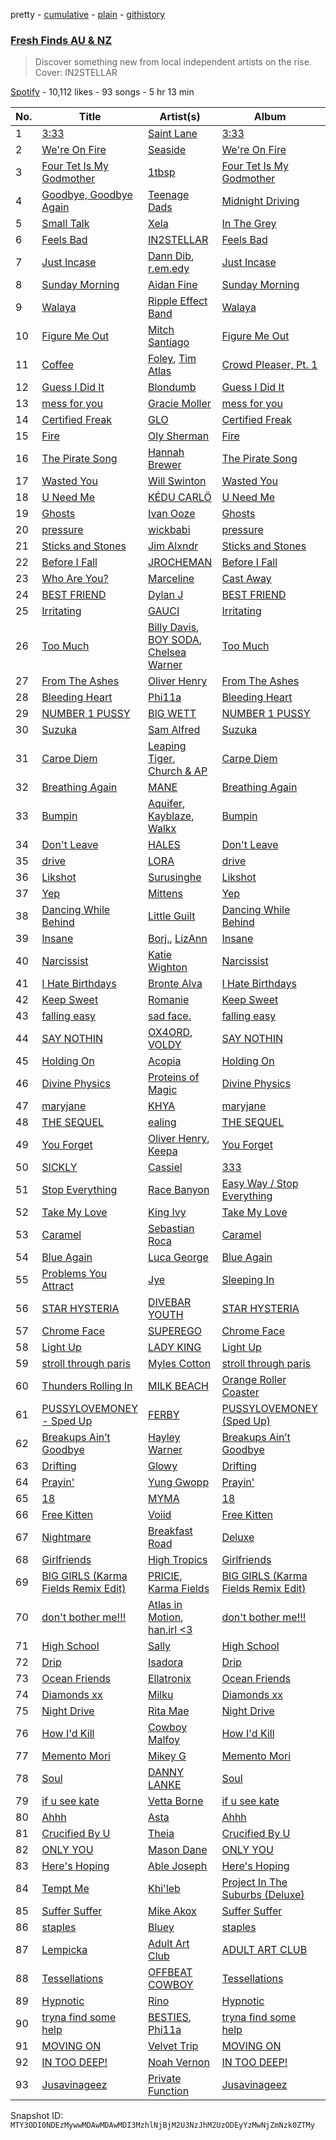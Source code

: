 pretty - [cumulative](/playlists/cumulative/37i9dQZF1DX8pdK1PVpBQz.md) - [plain](/playlists/plain/37i9dQZF1DX8pdK1PVpBQz) - [githistory](https://github.githistory.xyz/mackorone/spotify-playlist-archive/blob/main/playlists/plain/37i9dQZF1DX8pdK1PVpBQz)

### [Fresh Finds AU & NZ](https://open.spotify.com/playlist/37i9dQZF1DX8pdK1PVpBQz)

> Discover something new from local independent artists on the rise\. Cover: IN2STELLAR

[Spotify](https://open.spotify.com/user/spotify) - 10,112 likes - 93 songs - 5 hr 13 min

| No. | Title | Artist(s) | Album | Length |
|---|---|---|---|---|
| 1 | [3:33](https://open.spotify.com/track/3kXDAfHlPhkwwjTB1oYkQD) | [Saint Lane](https://open.spotify.com/artist/4M0vvoQACWxLNrLVrx3MWX) | [3:33](https://open.spotify.com/album/2daMcpwyko12ipMkXkh0GQ) | 2:22 |
| 2 | [We're On Fire](https://open.spotify.com/track/1TRZMTAGlBZH7fWONXi1oY) | [Seaside](https://open.spotify.com/artist/12A9HO7R8JCU46t4HiVQqH) | [We're On Fire](https://open.spotify.com/album/7lpb5NuLIA2qgWDTV8s2aO) | 3:11 |
| 3 | [Four Tet Is My Godmother](https://open.spotify.com/track/6KsRWn1YysBAeBEB384iVT) | [1tbsp](https://open.spotify.com/artist/6G01WYFYF91rjG5LtwMhY4) | [Four Tet Is My Godmother](https://open.spotify.com/album/3Vs3clSmo2AS7u3JywlVOP) | 5:00 |
| 4 | [Goodbye, Goodbye Again](https://open.spotify.com/track/4VNH4x50MilqJzpxuvnzWl) | [Teenage Dads](https://open.spotify.com/artist/0GEHcYh6naBVfaLKy7CEhw) | [Midnight Driving](https://open.spotify.com/album/61wHERlvvAvzPL2LWIBkAK) | 4:01 |
| 5 | [Small Talk](https://open.spotify.com/track/0cWoDB45Hfbr3YdlBpdpFd) | [Xela](https://open.spotify.com/artist/47I0yLO8ngQPM0XDcdX3OB) | [In The Grey](https://open.spotify.com/album/00uIFKhWf9CzKwIEIYBtNr) | 3:13 |
| 6 | [Feels Bad](https://open.spotify.com/track/1wr53taHWvkEfp9nG0vAIM) | [IN2STELLAR](https://open.spotify.com/artist/6JDTszsnsJ44yCRBnISbVq) | [Feels Bad](https://open.spotify.com/album/23rwCtNkALElgFulTfNRpv) | 7:14 |
| 7 | [Just Incase](https://open.spotify.com/track/1AAg299kOUjXp80dnHOCuR) | [Dann Dib](https://open.spotify.com/artist/7zKpsWi7nGfM6AREKbpMoj), [r.em.edy](https://open.spotify.com/artist/2zimfjugiCq53nziN8cenP) | [Just Incase](https://open.spotify.com/album/3MXq8C7vGWRZ2V2LK1FpiI) | 3:14 |
| 8 | [Sunday Morning](https://open.spotify.com/track/2btftog5enfQLHGvpqNd4N) | [Aidan Fine](https://open.spotify.com/artist/0KDjHOiKe5QcKHwpvKb33V) | [Sunday Morning](https://open.spotify.com/album/1eQ589pdoxuc82OSxCtk9j) | 2:07 |
| 9 | [Walaya](https://open.spotify.com/track/5zvIOsm7Bv6DQDrpXSiCzp) | [Ripple Effect Band](https://open.spotify.com/artist/0GvHKh1aLNx6cbLSytKC5t) | [Walaya](https://open.spotify.com/album/1jklEGBCKZIeCPnLQGSlZd) | 4:11 |
| 10 | [Figure Me Out](https://open.spotify.com/track/5u6E2JZYmbL590xVmVkLwu) | [Mitch Santiago](https://open.spotify.com/artist/6eERFYkiQQPyRK4rPEXTNH) | [Figure Me Out](https://open.spotify.com/album/6THgtloZm71wKPcbuw2vks) | 4:03 |
| 11 | [Coffee](https://open.spotify.com/track/5XGl43SezhTHRSYphC4tUg) | [Foley](https://open.spotify.com/artist/776HGV4QHksTaUaawD9DnE), [Tim Atlas](https://open.spotify.com/artist/3CiuXDKttPUT0tWGHicFUH) | [Crowd Pleaser, Pt\. 1](https://open.spotify.com/album/0cQBtqU0VYhEP7y3oOomH6) | 3:14 |
| 12 | [Guess I Did It](https://open.spotify.com/track/2OUBlv3BCqounkfGfJAQrK) | [Blondumb](https://open.spotify.com/artist/021mK0NgHckx1TwdmzH6sl) | [Guess I Did It](https://open.spotify.com/album/5qjzGcNZH18ifej3ABxB1t) | 3:20 |
| 13 | [mess for you](https://open.spotify.com/track/6nPk3Qah8uHoBijGes1UqF) | [Gracie Moller](https://open.spotify.com/artist/4ZjWH3iesGTCHe6WB2EMbs) | [mess for you](https://open.spotify.com/album/60ZDW0BL9BG8ckoQpSTrle) | 3:34 |
| 14 | [Certified Freak](https://open.spotify.com/track/23ABMAK8TWcOvDNSwO11Y6) | [GLO](https://open.spotify.com/artist/15Phfg97TxyiNPviHsS83p) | [Certified Freak](https://open.spotify.com/album/7eVTgWPJ8GOrgMNAo5knsP) | 4:30 |
| 15 | [Fire](https://open.spotify.com/track/5re6wdFfLITdAOh1XIYh2D) | [Oly Sherman](https://open.spotify.com/artist/5reK8WyX1RXvnRw8J0ZpgE) | [Fire](https://open.spotify.com/album/1DyZ9PWXwow2v8GWLYnbTN) | 5:35 |
| 16 | [The Pirate Song](https://open.spotify.com/track/5rCaRUyWvyoSCtNwPzVKQj) | [Hannah Brewer](https://open.spotify.com/artist/0MYPoaaBk0uz7ZrS2VHFWk) | [The Pirate Song](https://open.spotify.com/album/6K1FhS7usL4zvHQIQXECg0) | 3:08 |
| 17 | [Wasted You](https://open.spotify.com/track/28L2LpII3fEre94t6RtHic) | [Will Swinton](https://open.spotify.com/artist/1fUcXY3KcnNvCP2dnF7XCh) | [Wasted You](https://open.spotify.com/album/2emrhAuOMSvfs7i9nqhfJP) | 2:44 |
| 18 | [U Need Me](https://open.spotify.com/track/6SzGIfq5jwOkJHIyv4hw3a) | [KÉDU CARLÖ](https://open.spotify.com/artist/5FdNimxRznD7ZK6LR5VTJC) | [U Need Me](https://open.spotify.com/album/5Y6yg0eVhYryiM6nE8MoGM) | 3:32 |
| 19 | [Ghosts](https://open.spotify.com/track/2KChbIbykW0tKEMFYgMHZD) | [Ivan Ooze](https://open.spotify.com/artist/3ZIlpGT2OUwyvxiCWJhIel) | [Ghosts](https://open.spotify.com/album/7sRb1nuVJLyrVFSE0hEwGn) | 2:23 |
| 20 | [pressure](https://open.spotify.com/track/2rU4j7aaH37c4OdoJpe5Ys) | [wickbabi](https://open.spotify.com/artist/4CXwoMV6VkcZL9XymMaPoY) | [pressure](https://open.spotify.com/album/0cnXqsdDeU9jDQS8HZiMwG) | 3:31 |
| 21 | [Sticks and Stones](https://open.spotify.com/track/4F86e2zuC1tHOLjGEs6Yb0) | [Jim Alxndr](https://open.spotify.com/artist/73oeeOCtBTa9kBMuVggdMI) | [Sticks and Stones](https://open.spotify.com/album/03UBe1d2RlsqSfDYH5nhwB) | 3:42 |
| 22 | [Before I Fall](https://open.spotify.com/track/6eUC2igYO0fELWDwKgiWsv) | [JROCHEMAN](https://open.spotify.com/artist/2RBL4DJjkxG84El9WFemGg) | [Before I Fall](https://open.spotify.com/album/1ae6yTSPpP66jVZhcxBZsH) | 2:49 |
| 23 | [Who Are You?](https://open.spotify.com/track/2gPxQ8dx1k1lteraPeRiS3) | [Marceline](https://open.spotify.com/artist/5RxCijhBqlQZHRdTDY1HKb) | [Cast Away](https://open.spotify.com/album/5nxlVoLca8ztiWDkbwceaZ) | 2:59 |
| 24 | [BEST FRIEND](https://open.spotify.com/track/1fvkl0zK5QIRm8vIsTnd7l) | [Dylan J](https://open.spotify.com/artist/1MbU9ik5RPjIzF90y1he0z) | [BEST FRIEND](https://open.spotify.com/album/3fJd0rdfPO1ljDfKqQxfVc) | 2:55 |
| 25 | [Irritating](https://open.spotify.com/track/0A8WMe3IYft95HDs5Q2ykf) | [GAUCI](https://open.spotify.com/artist/4cZCJhHp1jIH1NZ02799nY) | [Irritating](https://open.spotify.com/album/0WbCesIpKx5KpJpiYnGkPW) | 3:35 |
| 26 | [Too Much](https://open.spotify.com/track/0zFGVz8GnOj0cyzYq0yoXX) | [Billy Davis](https://open.spotify.com/artist/1faxe25Wp3Nk43xVVxsdSB), [BOY SODA](https://open.spotify.com/artist/2gorlgsMUJH6TSfTPhaCdW), [Chelsea Warner](https://open.spotify.com/artist/3Lb2tw0rDcP1ADtJ1BVh3h) | [Too Much](https://open.spotify.com/album/3sh0n2bFvboFRjYX9HnATv) | 3:06 |
| 27 | [From The Ashes](https://open.spotify.com/track/1RCx1RdpsAMsnbf3D4E8iN) | [Oliver Henry](https://open.spotify.com/artist/5rrIGWOBnDYdcRz9FqdvfD) | [From The Ashes](https://open.spotify.com/album/3IpChq6D3NDf25M5jFWuWZ) | 4:53 |
| 28 | [Bleeding Heart](https://open.spotify.com/track/5BZiyGEE1tVT7FB0OAwj3y) | [Phi11a](https://open.spotify.com/artist/1QrAumNRmmekZeMDVTUfbS) | [Bleeding Heart](https://open.spotify.com/album/2omuBvFGk5J3y8abZaITLz) | 2:42 |
| 29 | [NUMBER 1 PUSSY](https://open.spotify.com/track/21omrvROcaZDtLszH479x0) | [BIG WETT](https://open.spotify.com/artist/5EbB3qseTBegpJEACqHfHB) | [NUMBER 1 PUSSY](https://open.spotify.com/album/6NIfw2vThvl7kna5bmJWrE) | 2:59 |
| 30 | [Suzuka](https://open.spotify.com/track/4F6v6KqM19TVQFBm1V0Pz1) | [Sam Alfred](https://open.spotify.com/artist/4PVzoVUDxey3mxGdkf4HgR) | [Suzuka](https://open.spotify.com/album/6QkC4UxbD1OqEpWcqzqR98) | 3:56 |
| 31 | [Carpe Diem](https://open.spotify.com/track/0tD3vrZqkixwtGPpeWaCaY) | [Leaping Tiger](https://open.spotify.com/artist/6msX2U4FuNMIIDGdCrIuXm), [Church & AP](https://open.spotify.com/artist/0RUqlEJMEe0g9g1tNOro7Z) | [Carpe Diem](https://open.spotify.com/album/5mYZ20FsImJCRjYxYbUHPn) | 3:48 |
| 32 | [Breathing Again](https://open.spotify.com/track/7oPbyugz38JDeKPafYngCA) | [MANE](https://open.spotify.com/artist/1CtWPi5HGDgyjTTL4o2SvO) | [Breathing Again](https://open.spotify.com/album/09nCLCDhfaLeNWaNVfFNJA) | 3:53 |
| 33 | [Bumpin](https://open.spotify.com/track/36DmC5caniKemB1A089olS) | [Aquifer](https://open.spotify.com/artist/5k0OaGzMBCeSIk6nxL0WDL), [Kayblaze](https://open.spotify.com/artist/3sObvYNf6y841WBBS1Kstu), [Walkx](https://open.spotify.com/artist/2Hs9iVrTangyYazaWk4y1e) | [Bumpin](https://open.spotify.com/album/2NfP0W9aYoMG91NciglKwF) | 3:49 |
| 34 | [Don't Leave](https://open.spotify.com/track/6QGT8XutPisjY0xAOaBDmk) | [HALES](https://open.spotify.com/artist/0SgD0ob1dliSxZWHc4Dp1K) | [Don't Leave](https://open.spotify.com/album/4JGp5u1LlZCyYw77HFeQY1) | 2:24 |
| 35 | [drive](https://open.spotify.com/track/5EBJOAbjeYYchkJNeYS7WY) | [LORA](https://open.spotify.com/artist/3sJr6yhJiNvyTbgrNRDkr8) | [drive](https://open.spotify.com/album/02P6wAYEcL1SzEV5JBpfvo) | 3:11 |
| 36 | [Likshot](https://open.spotify.com/track/6GY4eHl6UjFLpqFAPEG6QQ) | [Surusinghe](https://open.spotify.com/artist/7m5jnraNhVbxMZ7B8FvCSe) | [Likshot](https://open.spotify.com/album/2ePWaT9H5e7D9TF42S5WpF) | 5:32 |
| 37 | [Yep](https://open.spotify.com/track/6jjETvirTF2hSHTaIFfP4l) | [Mittens](https://open.spotify.com/artist/6XQVVD3qhvoRUMTqz71go5) | [Yep](https://open.spotify.com/album/4sr7vWHDBLVirEY9T7DpWm) | 6:09 |
| 38 | [Dancing While Behind](https://open.spotify.com/track/0lLIlQV5vkMic0VIDEewXK) | [Little Guilt](https://open.spotify.com/artist/7poBjSledYHe5LE2LgOhrv) | [Dancing While Behind](https://open.spotify.com/album/0eVeUPseYjvQXtC4w6pTE5) | 3:34 |
| 39 | [Insane](https://open.spotify.com/track/63MoZqC4ah8JuTyktm0HNr) | [Borj.](https://open.spotify.com/artist/3O7bD1NOJOWs4cokNjNcEr), [LizAnn](https://open.spotify.com/artist/0RS6dKFdDUMWSIjmF1akXw) | [Insane](https://open.spotify.com/album/1dpoaEzQuEf8SqDGrjNgYX) | 2:29 |
| 40 | [Narcissist](https://open.spotify.com/track/6I9f5JYA7ooPDNdg0eJzc1) | [Katie Wighton](https://open.spotify.com/artist/41CNj1cWdeOjG7M5m8bTut) | [Narcissist](https://open.spotify.com/album/74WkiQnk2XDDmB0tmaF90n) | 1:49 |
| 41 | [I Hate Birthdays](https://open.spotify.com/track/1z0UhfsTKc5U8MEJB3yoVY) | [Bronte Alva](https://open.spotify.com/artist/0pOi3jQPLxu1ruQahY1Twm) | [I Hate Birthdays](https://open.spotify.com/album/4TLimd9W4GqlYXNrOSNwX9) | 2:52 |
| 42 | [Keep Sweet](https://open.spotify.com/track/46WglEpxk0FtIPbxnogbn0) | [Romanie](https://open.spotify.com/artist/3hHGY5nAdKoijU3IYpW5y5) | [Keep Sweet](https://open.spotify.com/album/5J1OBqYeO4c50JVYgY3JxL) | 3:12 |
| 43 | [falling easy](https://open.spotify.com/track/1LnXbsboootYwkXdZR93H1) | [sad face.](https://open.spotify.com/artist/3E9nbdWPIrVqkHoQeU003n) | [falling easy](https://open.spotify.com/album/62wsaMKXUjK8YMEYlxgCBH) | 4:00 |
| 44 | [SAY NOTHIN](https://open.spotify.com/track/6zEYMIJhx0kxtpYdW1BmqQ) | [OX4ORD](https://open.spotify.com/artist/5lzEFp6GXQ6G7OFGYwxf8N), [VOLDY](https://open.spotify.com/artist/6xCeaVHW0IM4W0pK7InyAA) | [SAY NOTHIN](https://open.spotify.com/album/2PjJjuLkb7WovOTI5j9yaE) | 2:30 |
| 45 | [Holding On](https://open.spotify.com/track/6ejQFO5amtgQdKpqmko730) | [Acopia](https://open.spotify.com/artist/276EHqxzrJ8QJKoluzYjFr) | [Holding On](https://open.spotify.com/album/3bMbEngnASaUdPhJgwXe1t) | 3:41 |
| 46 | [Divine Physics](https://open.spotify.com/track/71kFiA31jIEekP9mBJ4MPI) | [Proteins of Magic](https://open.spotify.com/artist/3olKLHRlNSrJa9LiWq5d57) | [Divine Physics](https://open.spotify.com/album/1tFS1uxLYhLUAvbb0Ck5yH) | 2:57 |
| 47 | [maryjane](https://open.spotify.com/track/1HD7Z0tprZYcPC2okitF6z) | [KHYA](https://open.spotify.com/artist/4XgGyZXiobm9kfKFBdasgm) | [maryjane](https://open.spotify.com/album/0g56yZHVOSFB47HhNDnB0V) | 3:21 |
| 48 | [THE SEQUEL](https://open.spotify.com/track/7ri9253GeonvW7cXqMXpVt) | [ealing](https://open.spotify.com/artist/4yoUUT9HWPW3u56NVe1b4k) | [THE SEQUEL](https://open.spotify.com/album/5HijFHGcOdZJQIAyM7O9A5) | 5:40 |
| 49 | [You Forget](https://open.spotify.com/track/2pw02oStWmEwTql2CL3LiQ) | [Oliver Henry](https://open.spotify.com/artist/5rrIGWOBnDYdcRz9FqdvfD), [Keepa](https://open.spotify.com/artist/5cW3W1SgE0AQaCdDRPBo7h) | [You Forget](https://open.spotify.com/album/1NoImePTTMfu0nJcQSIa1E) | 3:31 |
| 50 | [SICKLY](https://open.spotify.com/track/6UL7lLYIUXtm2JRc9JngiQ) | [Cassiel](https://open.spotify.com/artist/7zP6WmpsdLAL9qYDq0RVDF) | [333](https://open.spotify.com/album/2LFDXkKXFGedliz0cYVoA8) | 2:01 |
| 51 | [Stop Everything](https://open.spotify.com/track/7C7jBRGeBVwuITQjqaTYQa) | [Race Banyon](https://open.spotify.com/artist/5btOKBbjh04dkX7iqFERLL) | [Easy Way / Stop Everything](https://open.spotify.com/album/13ARy3u48SPlVga7PmhoA9) | 5:00 |
| 52 | [Take My Love](https://open.spotify.com/track/5kkrvuF4dgJm4qucqldzxo) | [King Ivy](https://open.spotify.com/artist/62nhtMbfF8zR4MC1FirUAJ) | [Take My Love](https://open.spotify.com/album/5soIystxPV7fcoDEpJOznI) | 2:17 |
| 53 | [Caramel](https://open.spotify.com/track/0K2S4lmbClnwkDFV317VSf) | [Sebastian Roca](https://open.spotify.com/artist/4axhTQXDTfbRk7FZe2tsTF) | [Caramel](https://open.spotify.com/album/47YnCZXds6clcBp0lowSB1) | 5:15 |
| 54 | [Blue Again](https://open.spotify.com/track/68x47MVxbE27dRYIoMv1Zw) | [Luca George](https://open.spotify.com/artist/3pg3Sp6CAX6gAt0ppey9dA) | [Blue Again](https://open.spotify.com/album/3WtQSXZqMWkLhCETFQNhV0) | 3:24 |
| 55 | [Problems You Attract](https://open.spotify.com/track/1NAaxgWW3Ej9sbuLzEiKx7) | [Jye](https://open.spotify.com/artist/2VXm4JOiSfNQJmo4IXjWOH) | [Sleeping In](https://open.spotify.com/album/7d5tMn26GEmfQJ8PosgkOJ) | 2:39 |
| 56 | [STAR HYSTERIA](https://open.spotify.com/track/3SMRjPHSRCqWvh6qW8NmlQ) | [DIVEBAR YOUTH](https://open.spotify.com/artist/3KtqczwOaFO6xJUEZ0UvYT) | [STAR HYSTERIA](https://open.spotify.com/album/3U0G3b9sfOt0Bcr8iIgzVK) | 2:20 |
| 57 | [Chrome Face](https://open.spotify.com/track/03eLEDsFWDpjLal3lWrwim) | [SUPEREGO](https://open.spotify.com/artist/6F91LpAhKWgrnHf4uAc1ER) | [Chrome Face](https://open.spotify.com/album/5SZhLuiG9GlObtY3GZn15L) | 3:04 |
| 58 | [Light Up](https://open.spotify.com/track/6jSVZinODLMadofNBUsbv0) | [LADY KING](https://open.spotify.com/artist/7es9jAhwAJErkr12NY31ov) | [Light Up](https://open.spotify.com/album/7w4NlMJCNh4uOx7I06blhc) | 3:02 |
| 59 | [stroll through paris](https://open.spotify.com/track/1GOl1ZCSbtMKtPSI0rdAz3) | [Myles Cotton](https://open.spotify.com/artist/2w5jXRTaNmFZdkZCaPXS2o) | [stroll through paris](https://open.spotify.com/album/3X8TeQZMXjJNpYQyqB0Yr9) | 2:40 |
| 60 | [Thunders Rolling In](https://open.spotify.com/track/45LElgvoPmIZ3xqLqTKKU3) | [MILK BEACH](https://open.spotify.com/artist/09EPihyyaFO04Cvuc45Nsi) | [Orange Roller Coaster](https://open.spotify.com/album/3URjVP3jhQOidEMmxGjH8r) | 3:48 |
| 61 | [PUSSYLOVEMONEY \- Sped Up](https://open.spotify.com/track/3G2vd4MrW49kDmlRFSQ9aU) | [FERBY](https://open.spotify.com/artist/2Xt8TZslgGFHAoVBeTgJim) | [PUSSYLOVEMONEY \(Sped Up\)](https://open.spotify.com/album/3beBqfwJBH5HGiI0p8Ievx) | 2:14 |
| 62 | [Breakups Ain’t Goodbye](https://open.spotify.com/track/1ZYB74K1G3WIAeTC7sEsFK) | [Hayley Warner](https://open.spotify.com/artist/1xrvnT8IPYpS6iOkAq8tLt) | [Breakups Ain’t Goodbye](https://open.spotify.com/album/20A4FT8C2yloeiGnj0B88B) | 2:53 |
| 63 | [Drifting](https://open.spotify.com/track/24RPc1GMKB7MLGSnydEDne) | [Glowy](https://open.spotify.com/artist/0cCl9UqH88lbZPDFerJnh6) | [Drifting](https://open.spotify.com/album/0nW4tudOq0xGaxm2GXlfsm) | 2:44 |
| 64 | [Prayin'](https://open.spotify.com/track/1oyFb5GZKy9EZPUBiHT8Tw) | [Yung Gwopp](https://open.spotify.com/artist/11T18BfcT9H4yKtTcHEEJL) | [Prayin'](https://open.spotify.com/album/4TDRmPQik93Nvk94rwPGK8) | 2:55 |
| 65 | [18](https://open.spotify.com/track/6F0AjDDX9LdPBH3MQYBHlN) | [MYMA](https://open.spotify.com/artist/6rkLiFPjgyQ5VDm16CNCWX) | [18](https://open.spotify.com/album/5JNz9668R0AceAYVD1U0eJ) | 2:53 |
| 66 | [Free Kitten](https://open.spotify.com/track/6XzQcgxOkerUy8W0Lspmgx) | [Voiid](https://open.spotify.com/artist/5k1Hr3VeI3TXHwBh9ohm0b) | [Free Kitten](https://open.spotify.com/album/3T5LblFP8XqcHK9sOjGq5F) | 3:37 |
| 67 | [Nightmare](https://open.spotify.com/track/1Cm25pUwH4jncTym56LIff) | [Breakfast Road](https://open.spotify.com/artist/444KERNPfWuFIVw7TxEev6) | [Deluxe](https://open.spotify.com/album/1BGy6FX8ehEArYpI4Zh2SZ) | 3:12 |
| 68 | [Girlfriends](https://open.spotify.com/track/0gsY8KBi8CuXePHxBjpysJ) | [High Tropics](https://open.spotify.com/artist/5ZAx5s0XKuGjKMikU9GCrC) | [Girlfriends](https://open.spotify.com/album/2pgHHWJXWoD6I4glVbp4iL) | 3:55 |
| 69 | [BIG GIRLS \(Karma Fields Remix Edit\)](https://open.spotify.com/track/6pDIzatP4QpQ5LzyK4jdch) | [PRICIE](https://open.spotify.com/artist/74qq2TFVWRaySx8MVjKelJ), [Karma Fields](https://open.spotify.com/artist/1tRsdSvjwp34PDvcmix6SJ) | [BIG GIRLS \(Karma Fields Remix Edit\)](https://open.spotify.com/album/59t9gjwVP3UBZJ6wkIWnwa) | 3:20 |
| 70 | [don't bother me!!!](https://open.spotify.com/track/5aToRhEcNYAZbUt99vSDCL) | [Atlas in Motion](https://open.spotify.com/artist/1N9JxmOPJqhMCw219uoEi8), [han.irl <3](https://open.spotify.com/artist/5VfSeZYcDwD8WQVwbaoL6z) | [don't bother me!!!](https://open.spotify.com/album/1UK4uh5DuMuXvnnuXuTVUN) | 3:08 |
| 71 | [High School](https://open.spotify.com/track/76gH7Zuy7mzkpqgXfm0c9A) | [Sally](https://open.spotify.com/artist/7wPjckumX8BvSDLx7ay6hD) | [High School](https://open.spotify.com/album/4T1kIw3T4U899CrM2oNP6I) | 3:18 |
| 72 | [Drip](https://open.spotify.com/track/5otbbPo4RtgDGXcOXAaKXa) | [Isadora](https://open.spotify.com/artist/61Br6Weriwjaa2MMeIVx9v) | [Drip](https://open.spotify.com/album/3FvQ67pMb4b1LQbhjkB9gm) | 2:26 |
| 73 | [Ocean Friends](https://open.spotify.com/track/6dtMkwZakwfLV4VgW0Qoti) | [Ellatronix](https://open.spotify.com/artist/4junWVk75qTBb0zQIvGmAt) | [Ocean Friends](https://open.spotify.com/album/1KMcGVJv9jtQPd6knI0sUs) | 3:44 |
| 74 | [Diamonds xx](https://open.spotify.com/track/48hfTtisOESuwGQ7Ei2wFo) | [Milku](https://open.spotify.com/artist/1ZAQrwStUeOr0wl3PGbMQX) | [Diamonds xx](https://open.spotify.com/album/50ZV6xlabsn99ML4D2Obwg) | 2:18 |
| 75 | [Night Drive](https://open.spotify.com/track/3ykDvHIAAC9N9ff8U1EAG8) | [Rita Mae](https://open.spotify.com/artist/3LLYTe7aruXdjTelVYuBZE) | [Night Drive](https://open.spotify.com/album/3YXyMo4SbyUJZ4Fq2aZDt1) | 2:55 |
| 76 | [How I'd Kill](https://open.spotify.com/track/44zcMuVzpIb0RnzuxipJOn) | [Cowboy Malfoy](https://open.spotify.com/artist/2Cg4UE0dOib6suUva3ieEH) | [How I'd Kill](https://open.spotify.com/album/30m9Iow7aDLodvubk5eg4b) | 2:23 |
| 77 | [Memento Mori](https://open.spotify.com/track/3qE9AyU2J11UeBYJxY9E0e) | [Mikey G](https://open.spotify.com/artist/25niOfSoj3aza7VTVAvpvb) | [Memento Mori](https://open.spotify.com/album/6dafI2fhPqhA3YcEPO8hpO) | 3:17 |
| 78 | [Soul](https://open.spotify.com/track/3Wy8DaePONGVGPCaG5csPw) | [DANNY LANKE](https://open.spotify.com/artist/72jomA4QZXljUKTgZrnOSN) | [Soul](https://open.spotify.com/album/45XIrrx4YVFOFInLo7ZK9v) | 3:12 |
| 79 | [if u see kate](https://open.spotify.com/track/7xCe8Ao7u6rKd8mBwXLzNO) | [Vetta Borne](https://open.spotify.com/artist/1abBE3BrkgQYrBpcgqrAws) | [if u see kate](https://open.spotify.com/album/48p2yEieUGPxQmlgpA2Ujt) | 3:06 |
| 80 | [Ahhh](https://open.spotify.com/track/1CxqGW6dmzL0YmnVdDQFb0) | [Asta](https://open.spotify.com/artist/3cmUhYaAl8ZVz3coS1T3VC) | [Ahhh](https://open.spotify.com/album/1kzd5L9Zcz0pTDQCNy2IFs) | 3:20 |
| 81 | [Crucified By U](https://open.spotify.com/track/4cyQBul9ZbdsWRAY3DCgVl) | [Theia](https://open.spotify.com/artist/29ADVF7I6YQyY2SGUlzCcB) | [Crucified By U](https://open.spotify.com/album/4U7mRgkxDABQWnexnzPZc0) | 2:02 |
| 82 | [ONLY YOU](https://open.spotify.com/track/0HP9SxexkUAX9SNhSxcW6T) | [Mason Dane](https://open.spotify.com/artist/77vYj1iBHh1gao0yd7ryGl) | [ONLY YOU](https://open.spotify.com/album/6JObmUc8uNzx4D4gOz2yIL) | 3:19 |
| 83 | [Here's Hoping](https://open.spotify.com/track/4crr0cboyqZEFBnSYQ8KRf) | [Able Joseph](https://open.spotify.com/artist/0djvjweduXm6AxFgwcznq8) | [Here's Hoping](https://open.spotify.com/album/6hbHzP3ixt8nyHOHfnbzyj) | 3:01 |
| 84 | [Tempt Me](https://open.spotify.com/track/7hmhjkADPY91pdxhJ2D94y) | [Khi'leb](https://open.spotify.com/artist/1KO82XcaphTWqMWAf6qXgy) | [Project In The Suburbs \(Deluxe\)](https://open.spotify.com/album/6ySB7DtroxBeNv4rWv8O9T) | 3:12 |
| 85 | [Suffer Suffer](https://open.spotify.com/track/1FEwkFQFOxdJLngkH7Jgao) | [Mike Akox](https://open.spotify.com/artist/4sdJBwV7eUY5d1BDpPPrIp) | [Suffer Suffer](https://open.spotify.com/album/3ZmxhUBvoUgzHbDh4xfmDq) | 2:50 |
| 86 | [staples](https://open.spotify.com/track/6GVK9aEPcgX6R0rTTFbhDu) | [Bluey](https://open.spotify.com/artist/37cCRAGhoSGepKjv5j7MmI) | [staples](https://open.spotify.com/album/1aoUOkT8BwXUhn4i7U6qdl) | 2:20 |
| 87 | [Lempicka](https://open.spotify.com/track/2hOaAJo2MMr629lhggZdwX) | [Adult Art Club](https://open.spotify.com/artist/74l1bnHa89Rs8yoMFUaLVl) | [ADULT ART CLUB](https://open.spotify.com/album/45QYZeEW29QL7z7yESUqRN) | 4:45 |
| 88 | [Tessellations](https://open.spotify.com/track/5cRL4TyF2eY6FwHQq9D429) | [OFFBEAT COWBOY](https://open.spotify.com/artist/0iTxohZ8kAdiKQDIdbwN9w) | [Tessellations](https://open.spotify.com/album/4lEToVCIXzOcCiW9og1Ywo) | 2:27 |
| 89 | [Hypnotic](https://open.spotify.com/track/1NAUnoSJv0bDHC8wyQ8J8Q) | [Rino](https://open.spotify.com/artist/2ZEU5Xgl6aQ41zK7NTPo4s) | [Hypnotic](https://open.spotify.com/album/4Qp1yUWzjj0J9Lm6FxjxaI) | 4:45 |
| 90 | [tryna find some help](https://open.spotify.com/track/58xHXdv4U7o8oPvRqUgHBU) | [BESTIES](https://open.spotify.com/artist/7muEjzf4QdKgX7XB3OHRsj), [Phi11a](https://open.spotify.com/artist/1QrAumNRmmekZeMDVTUfbS) | [tryna find some help](https://open.spotify.com/album/4yq6P0hfWSu1f261rek5AB) | 3:03 |
| 91 | [MOVING ON](https://open.spotify.com/track/52gV8gK6iG1QXBbAZmrskz) | [Velvet Trip](https://open.spotify.com/artist/0YFqlnAFjvDH5a6CxineVK) | [MOVING ON](https://open.spotify.com/album/2PaJHZzyi7UZJBX57mdbMW) | 4:08 |
| 92 | [IN TOO DEEP!](https://open.spotify.com/track/5Nr3ZAd6pXKDNA2MVnKvA4) | [Noah Vernon](https://open.spotify.com/artist/44vTKXr7Jd9Zpj19gA9dxk) | [IN TOO DEEP!](https://open.spotify.com/album/3xpevKoSzaqlA8DmNHUJZH) | 2:58 |
| 93 | [Jusavinageez](https://open.spotify.com/track/1J3LHP8MQgqtfNkxQAsI7J) | [Private Function](https://open.spotify.com/artist/3XWRl19mJPqyWHfvehJAMD) | [Jusavinageez](https://open.spotify.com/album/2AqLCJ7w58qwvcvSbHHMBa) | 1:55 |

Snapshot ID: `MTY3ODI0NDEzMywwMDAwMDAwMDI3MzhlNjBjM2U3NzJhM2UzODEyYzMwNjZmNzk0ZTMy`
